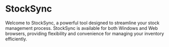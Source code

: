 # StockSync
Welcome to StockSync, a powerful tool designed to streamline your stock management process. StockSync is available for both Windows and Web browsers, providing flexibility and convenience for managing your inventory efficiently.
